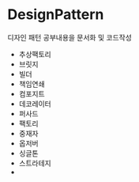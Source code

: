# DesignPattern
디자인 패턴 공부내용을 문서화 및 코드작성

* 추상팩토리
* 브릿지
* 빌더
* 책임연쇄
* 컴포지트
* 데코레이터
* 퍼사드
* 팩토리
* 중재자
* 옵저버
* 싱글톤
* 스트라테지
* 

